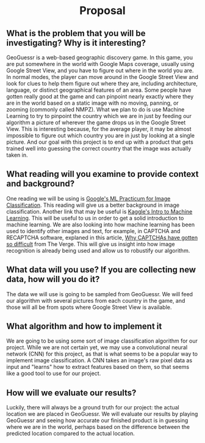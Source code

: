 # <div align="center">Proposal</div>

## What is the problem that you will be investigating? Why is it interesting?

GeoGuessr is a web-based geographic discovery game. In this game, you are put somewhere in the world with Google Maps coverage, usually using Google Street View, and you have to figure out where in the world you are. In normal modes, the player can move around in the Google Street View and look for clues to help them figure out where they are, including architecture, language, or distinct geographical features of an area. Some people have gotten really good at the game and can pinpoint nearly exactly where they are in the world based on a static image with no moving, panning, or zooming (commonly called NMPZ).
What we plan to do is use Machine Learning to try to pinpoint the country which we are in just by feeding our algorithm a picture of wherever the game drops us in the Google Street View. This is interesting because, for the average player, it may be almost impossible to figure out which country you are in just by looking at a single picture. And our goal with this project is to end up with a product that gets trained well into guessing the correct country that the image was actually taken in.

## What reading will you examine to provide context and background?

One reading we will be using is [Google's ML Practicum for Image Classification](https://developers.google.com/machine-learning/practica/image-classification). This reading will give us a better background in image classification. Another link that may be useful is [Kaggle's Intro to Machine Learning](https://www.kaggle.com/learn/intro-to-machine-learning). This will be useful to us in order to get a solid introduction to machine learning. We are also looking into how machine learning has been used to identify other images and text, for example, in CAPTCHA and RECAPTCHA software, explaned in this article, [Why CAPTCHAs have gotten so difficult](https://www.theverge.com/2019/2/1/18205610/google-captcha-ai-robot-human-difficult-artificial-intelligence) from The Verge. This will give us insight into how image recognition is already being used and allow us to robustify our algorithm.

## What data will you use? If you are collecting new data, how will you do it?

The data we will use is going to be sampled from GeoGuessr. We will feed our algorithm with several pictures from each country in the game, and those will all be from spots where Google Street View is available.

## What algorithm and how to implement it

We are going to be using some sort of image classification algorithm for our project. While we are not certain yet, we may use a convolutional neural network (CNN) for this project, as that is what seems to be a popular way to implement image classification. A CNN takes an image's raw pixel data as input and "learns" how to extract features based on them, so that seems like a good tool to use for our project.

## How will we evaluate our results?

Luckily, there will always be a ground truth for our project: the actual location we are placed in GeoGuessr. We will evaluate our results by playing GeoGuessr and seeing how accurate our finished product is in guessing where we are in the world, perhaps based on the difference between the predicted location compared to the actual location.
